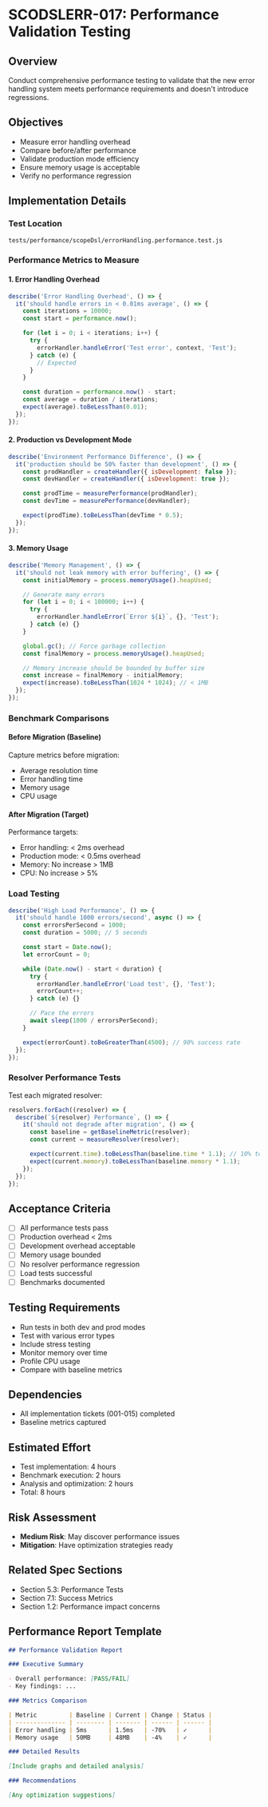 # SCODSLERR-017: Performance Validation Testing

## Overview

Conduct comprehensive performance testing to validate that the new error handling system meets performance requirements and doesn't introduce regressions.

## Objectives

- Measure error handling overhead
- Compare before/after performance
- Validate production mode efficiency
- Ensure memory usage is acceptable
- Verify no performance regression

## Implementation Details

### Test Location

`tests/performance/scopeDsl/errorHandling.performance.test.js`

### Performance Metrics to Measure

#### 1. Error Handling Overhead

```javascript
describe('Error Handling Overhead', () => {
  it('should handle errors in < 0.01ms average', () => {
    const iterations = 10000;
    const start = performance.now();

    for (let i = 0; i < iterations; i++) {
      try {
        errorHandler.handleError('Test error', context, 'Test');
      } catch (e) {
        // Expected
      }
    }

    const duration = performance.now() - start;
    const average = duration / iterations;
    expect(average).toBeLessThan(0.01);
  });
});
```

#### 2. Production vs Development Mode

```javascript
describe('Environment Performance Difference', () => {
  it('production should be 50% faster than development', () => {
    const prodHandler = createHandler({ isDevelopment: false });
    const devHandler = createHandler({ isDevelopment: true });

    const prodTime = measurePerformance(prodHandler);
    const devTime = measurePerformance(devHandler);

    expect(prodTime).toBeLessThan(devTime * 0.5);
  });
});
```

#### 3. Memory Usage

```javascript
describe('Memory Management', () => {
  it('should not leak memory with error buffering', () => {
    const initialMemory = process.memoryUsage().heapUsed;

    // Generate many errors
    for (let i = 0; i < 100000; i++) {
      try {
        errorHandler.handleError(`Error ${i}`, {}, 'Test');
      } catch (e) {}
    }

    global.gc(); // Force garbage collection
    const finalMemory = process.memoryUsage().heapUsed;

    // Memory increase should be bounded by buffer size
    const increase = finalMemory - initialMemory;
    expect(increase).toBeLessThan(1024 * 1024); // < 1MB
  });
});
```

### Benchmark Comparisons

#### Before Migration (Baseline)

Capture metrics before migration:

- Average resolution time
- Error handling time
- Memory usage
- CPU usage

#### After Migration (Target)

Performance targets:

- Error handling: < 2ms overhead
- Production mode: < 0.5ms overhead
- Memory: No increase > 1MB
- CPU: No increase > 5%

### Load Testing

```javascript
describe('High Load Performance', () => {
  it('should handle 1000 errors/second', async () => {
    const errorsPerSecond = 1000;
    const duration = 5000; // 5 seconds

    const start = Date.now();
    let errorCount = 0;

    while (Date.now() - start < duration) {
      try {
        errorHandler.handleError('Load test', {}, 'Test');
        errorCount++;
      } catch (e) {}

      // Pace the errors
      await sleep(1000 / errorsPerSecond);
    }

    expect(errorCount).toBeGreaterThan(4500); // 90% success rate
  });
});
```

### Resolver Performance Tests

Test each migrated resolver:

```javascript
resolvers.forEach((resolver) => {
  describe(`${resolver} Performance`, () => {
    it('should not degrade after migration', () => {
      const baseline = getBaselineMetric(resolver);
      const current = measureResolver(resolver);

      expect(current.time).toBeLessThan(baseline.time * 1.1); // 10% tolerance
      expect(current.memory).toBeLessThan(baseline.memory * 1.1);
    });
  });
});
```

## Acceptance Criteria

- [ ] All performance tests pass
- [ ] Production overhead < 2ms
- [ ] Development overhead acceptable
- [ ] Memory usage bounded
- [ ] No resolver performance regression
- [ ] Load tests successful
- [ ] Benchmarks documented

## Testing Requirements

- Run tests in both dev and prod modes
- Test with various error types
- Include stress testing
- Monitor memory over time
- Profile CPU usage
- Compare with baseline metrics

## Dependencies

- All implementation tickets (001-015) completed
- Baseline metrics captured

## Estimated Effort

- Test implementation: 4 hours
- Benchmark execution: 2 hours
- Analysis and optimization: 2 hours
- Total: 8 hours

## Risk Assessment

- **Medium Risk**: May discover performance issues
- **Mitigation**: Have optimization strategies ready

## Related Spec Sections

- Section 5.3: Performance Tests
- Section 7.1: Success Metrics
- Section 1.2: Performance impact concerns

## Performance Report Template

```markdown
## Performance Validation Report

### Executive Summary

- Overall performance: [PASS/FAIL]
- Key findings: ...

### Metrics Comparison

| Metric         | Baseline | Current | Change | Status |
| -------------- | -------- | ------- | ------ | ------ |
| Error handling | 5ms      | 1.5ms   | -70%   | ✓      |
| Memory usage   | 50MB     | 48MB    | -4%    | ✓      |

### Detailed Results

[Include graphs and detailed analysis]

### Recommendations

[Any optimization suggestions]
```
